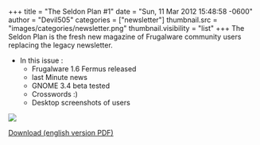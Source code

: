 +++
title = "The Seldon Plan #1"
date = "Sun, 11 Mar 2012 15:48:58 -0600"
author = "Devil505"
categories = ["newsletter"]
thumbnail.src = "images/categories/newsletter.png"
thumbnail.visibility = "list"
+++
The Seldon Plan is the fresh new magazine of Frugalware community users replacing the legacy newsletter.  

* In this issue :
	+ Frugalware 1.6 Fermus released
	+ last Minute news
	+ GNOME 3.4 beta tested
	+ Crosswords :)
	+ Desktop screenshots of users

  


![](http://ftp.frugalware.org/pub/other/theseldonplan/preview01.png)
  

[Download (english version PDF)](http://ftp.frugalware.org/pub/other/theseldonplan/theseldonplan_01.pdf)  
